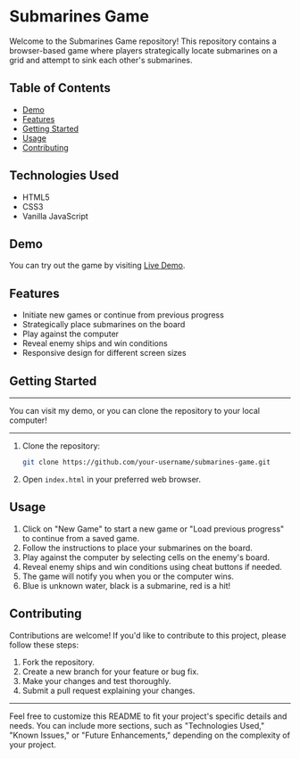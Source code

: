 # Submarines Game

Welcome to the Submarines Game repository! This repository contains a browser-based game where players
strategically locate submarines on a grid and attempt to sink each other's submarines.

## Table of Contents

- [Demo](#demo)
- [Features](#features)
- [Getting Started](#getting-started)
- [Usage](#usage)
- [Contributing](#contributing)

## Technologies Used

- HTML5
- CSS3
- Vanilla JavaScript

## Demo

You can try out the game by visiting [Live Demo](https://almog-submarines.000webhostapp.com/).

## Features

- Initiate new games or continue from previous progress
- Strategically place submarines on the board
- Play against the computer
- Reveal enemy ships and win conditions
- Responsive design for different screen sizes

## Getting Started

---

You can visit my demo, or you can clone the repository to your local computer!

---

1. Clone the repository:

   ```bash
   git clone https://github.com/your-username/submarines-game.git
   ```

2. Open `index.html` in your preferred web browser.

## Usage

1. Click on "New Game" to start a new game or "Load previous progress" to continue from a saved game.
2. Follow the instructions to place your submarines on the board.
3. Play against the computer by selecting cells on the enemy's board.
4. Reveal enemy ships and win conditions using cheat buttons if needed.
5. The game will notify you when you or the computer wins.
6. Blue is unknown water, black is a submarine, red is a hit!

## Contributing

Contributions are welcome! If you'd like to contribute to this project, please follow these steps:

1. Fork the repository.
2. Create a new branch for your feature or bug fix.
3. Make your changes and test thoroughly.
4. Submit a pull request explaining your changes.

---

Feel free to customize this README to fit your project's specific details and needs. You can include more sections, such as "Technologies Used," "Known Issues," or "Future Enhancements," depending on the complexity of your project.
